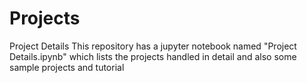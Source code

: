 # Projects
Project Details
This repository has a jupyter notebook named "Project Details.ipynb" which lists the projects handled in detail and also some sample projects and tutorial
